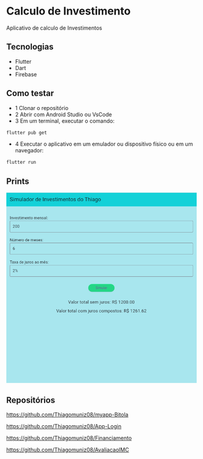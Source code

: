 # Calculo de Investimento 
Aplicativo de calculo de Investimentos

## Tecnologias
- Flutter
- Dart
- Firebase

## Como testar
- 1 Clonar o repositório
- 2 Abrir com Android Studio ou VsCode
- 3 Em um terminal, executar o comando:
```bash
flutter pub get
```
- 4 Executar o aplicativo em um emulador ou dispositivo físico ou em um navegador:
```bash
flutter run
```

## Prints 
![Calculadora](pops.png)


## Repositórios 
https://github.com/Thiagomuniz08/myapp-Bitola

https://github.com/Thiagomuniz08/App-Login

https://github.com/Thiagomuniz08/Financiamento

https://github.com/Thiagomuniz08/AvaliacaoIMC
